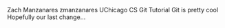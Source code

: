 Zach Manzanares zmanzanares
UChicago CS Git Tutorial
Git is pretty cool
Hopefully our last change...
